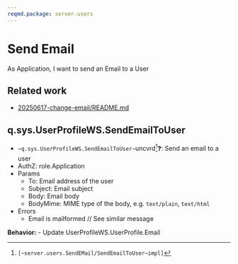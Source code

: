 ```yaml
---
reqmd.package: server.users
---
```

# Send Email

As Application, I want to send an Email to a User

## Related work

- [20250617-change-email/README.md](../../rsch/20250617-change-email/README.md)

## q.sys.UserProfileWS.SendEmailToUser

- `~q.sys.UserProfileWS.SendEmailToUser~`uncvrd[^1]❓: Send an email to a user
- AuthZ: role.Application
- Params
  - To: Email address of the user
  - Subject: Email subject
  - Body: Email body
  - BodyMime: MIME type of the body, e.g. `text/plain`, `text/html`
- Errors
  - Email is mailformed // See similar message

**Behavior:**
    - Update UserProfileWS.UserProfile.Email

[^1]: `[~server.users.SendEMail/SendEmailToUser~impl]`
